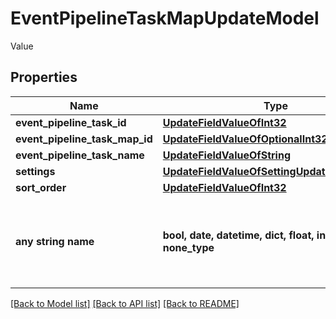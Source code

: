 # EventPipelineTaskMapUpdateModel

Value

## Properties
Name | Type | Description | Notes
------------ | ------------- | ------------- | -------------
**event_pipeline_task_id** | [**UpdateFieldValueOfInt32**](UpdateFieldValueOfInt32.md) |  | [optional] 
**event_pipeline_task_map_id** | [**UpdateFieldValueOfOptionalInt32**](UpdateFieldValueOfOptionalInt32.md) |  | [optional] 
**event_pipeline_task_name** | [**UpdateFieldValueOfString**](UpdateFieldValueOfString.md) |  | [optional] 
**settings** | [**UpdateFieldValueOfSettingUpdateModelArray**](UpdateFieldValueOfSettingUpdateModelArray.md) |  | [optional] 
**sort_order** | [**UpdateFieldValueOfInt32**](UpdateFieldValueOfInt32.md) |  | [optional] 
**any string name** | **bool, date, datetime, dict, float, int, list, str, none_type** | any string name can be used but the value must be the correct type | [optional]

[[Back to Model list]](../README.md#documentation-for-models) [[Back to API list]](../README.md#documentation-for-api-endpoints) [[Back to README]](../README.md)


